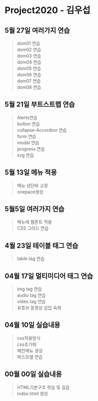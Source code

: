 # Project2020 - 김우섭
## 5월 27일 여러가지 연습
>dom01 연습<br>
dom02 연습<br>
dom03 연습<br>
dom04 연습<br>
dom05 연습<br>
dom06 연습<br>
dom07 연습<br>
dom08 연습<br>
## 5월 21일 부트스트랩 연습
>Alerts연습<br>
button 연습<br>
collapse-Accordion 연습<br>
form 연습<br>
modal 연습<br>
progress 연습<br>
svg 연습<br>
## 5월 13일 메뉴 적용
>메뉴 상단바 고정<br>
onepace생성<br>

## 5월5일 여러가지 연습
> 메뉴에 웹폰트 적용 <br>
CSS 그리드 연습 <br>
## 4월 23일 테이블 태그 연습
> table tag 연습 <br>
## 04월 17일 멀티미디어 태그 연습
> img tag 연습 <br>
audio tag 연습 <br>
video tag 연습 <br>
유튜브 동영상 삽입 숙제
## 04월 10일 실습내용
> css적용방식 <br>
css초기화 <br> 
메인메뉴 생성 <br>
박스모델 연습 <br>

## 00월 00일 실습내용
>HTML기본구조 학습 및 실습 <br>
index.html 생성
